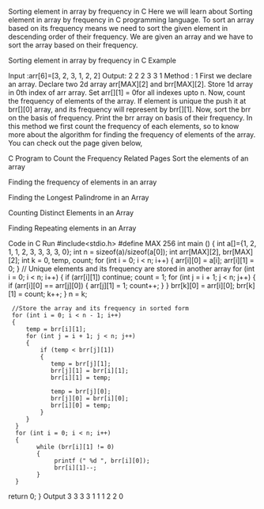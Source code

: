 Sorting element in array by frequency in C
Here we will learn about Sorting element in array by frequency in C programming language. To sort an array based on its frequency means we need to sort the given element in descending order of their frequency. We are given an array and we have to sort the array based on their frequency.

Sorting element in array by frequency in C
Example

Input :arr[6]=[3, 2, 3, 1, 2, 2]
Output: 2 2 2 3 3 1
Method : 1
First we declare an array.
Declare two 2d array arr[MAX][2] and brr[MAX][2].
Store 1d array in 0th index of arr array.
Set arr[][1] = 0for all indexes upto n.
Now, count the frequency of elements of the array.
If element is unique the push it at brr[][0] array, and its frequency will represent by brr[][1].
Now, sort the brr on the basis of frequency.
Print the brr array on basis of their frequency.
In this method we first count the frequency of each elements, so to know more about the algorithm for finding the frequency of elements of the array. You can check out the page given below,

C Program to Count the Frequency
Related Pages
Sort the elements of an array

Finding the frequency of elements in an array

Finding the Longest Palindrome in an Array

Counting Distinct Elements in an Array

Finding  Repeating elements in an Array

Code in C
Run
#include<stdio.h>
#define MAX 256
int main ()
{
     int a[]={1, 2, 1, 1, 2, 3, 3, 3, 3, 0};
     int n = sizeof(a)/sizeof(a[0]);
     int arr[MAX][2], brr[MAX][2];
     int k = 0, temp, count;
     for (int i = 0; i < n; i++)
     {
        arr[i][0] = a[i];
        arr[i][1] = 0;
     }
     // Unique elements and its frequency are stored in another array
     for (int i = 0; i < n; i++)
     {
         if (arr[i][1])
          continue;
         count = 1;
         for (int j = i + 1; j < n; j++)
         {
             if (arr[i][0] == arr[j][0])
             {
                 arr[j][1] = 1;
                 count++;
             }
         }
         brr[k][0] = arr[i][0];
         brr[k][1] = count;
         k++;
     }
     n = k;

     //Store the array and its frequency in sorted form
     for (int i = 0; i < n - 1; i++)
     {
         temp = brr[i][1];
         for (int j = i + 1; j < n; j++)
         {
             if (temp < brr[j][1])
             {
                temp = brr[j][1];
                brr[j][1] = brr[i][1];
                brr[i][1] = temp;

                temp = brr[j][0];
                brr[j][0] = brr[i][0];
                brr[i][0] = temp;
             }
         }
      }
      for (int i = 0; i < n; i++)
      {
            while (brr[i][1] != 0)
            {
                 printf (" %d ", brr[i][0]);
                 brr[i][1]--;
            }
      }
return 0;
}
Output
3 3 3 3 1 1 1 2 2 0

